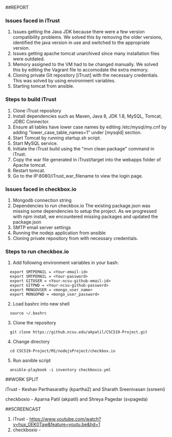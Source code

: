 
##REPORT


### Issues faced in iTrust

1. Issues getting the Java JDK because there were a few version compatibility problems. We solved this by removing the older versions, identified the java version in use and switched to the appropriate version.
2. Issues getting apache tomcat unarchived since many installation files were outdated.
3. Memory assigned to the VM had to be changed manually. We solved this by editing the Vagrant file to accomodate the extra memory.
4. Cloning private Git repository [iTrust] with the necessary credentials. This was solved by using environment variables.
5. Starting tomcat from ansible.


### Steps to build iTrust

1. Clone iTrust repository
2. Install dependencies such as Maven, Java 8, JDK 1.8, MySQL, Tomcat, JDBC Connector.
3. Ensure all tables have lower case names by editing /etc/mysql/my.cnf by adding "lower_case_table_names=1" under [mysqld] section.
4. Start Tomcat by running startup.sh script.
5. Start MySQL service.
6. Initiate the iTrust build using the "mvn clean package" command in iTrust.
7. Copy the war file generated in iTrust/target into the webapps folder of Apache tomcat.
8. Restart tomcat.
9. Go to the IP:8080/iTrust_war_filename to view the login page. 

### Issues faced in checkbox.io

1. Mongodb connection string
2. Dependencies to run checkbox.io
  The existing package.json was missing some dependencies to setup the project. As we progressed with npm install, we encountered missing packages and updated the package.json
3. SMTP email server settings
4. Running the nodejs application from ansible
5. Cloning private repository from with necessary credentials. 

### Steps to run checkbox.io

1. Add following environment variables in your bash:
  
  ```
    export SMTPEMAIL = <Your-email-id>
    export SMTPEMAIL = <Your-password>
    export GITUSER = <Your-ncsu-github-email-id>
    export GITPWD = <Your-ncsu-github-password>
    export MONGOUSER = <mongo_user_name>
    export MONGOPWD = <mongo_user_password>
  ```
2. Load bashrc into new shell
  
  ```
    source ~/.bashrc
  ```
3. Clone the repository

  ```
    git clone https://github.ncsu.edu/akpatil/CSC519-Project.git
  ```
4. Change directory
  
  ```
    cd CSC519-Project/M1/nodejsProject/checkbox.io
  ```
5. Run asnible script
  
  ```
    ansible-playbook -i inventory checkboxio.yml
  ```
  
##WORK SPLIT

iTrust - Keshav Parthasarathy (kpartha2) and Sharath Sreenivasan (ssreeni)

checkboxio - Aparna Patil (akpatil) and Shreya Pagedar (svpageda)

##SCREENCAST

1. iTrust - https://www.youtube.com/watch?v=hux_0EK0Taw&feature=youtu.be&hd=1
2. checkboxio - 
